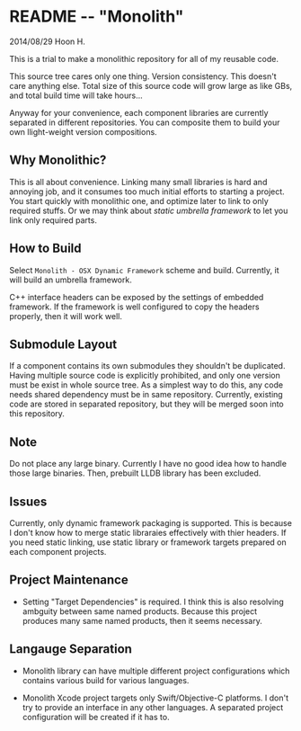 README -- "Monolith"
====================
2014/08/29
Hoon H.



This is a trial to make a monolithic repository for all of 
my reusable code.

This source tree cares only one thing. Version consistency. 
This doesn't care anything else. Total size of this source 
code will grow large as like GBs, and total build time will
take hours...

Anyway for your convenience, each component libraries are 
currently separated in different repositories. You can 
composite them to build your own llight-weight version 
compositions.



Why Monolithic?
---------------
This is all about convenience. Linking many small libraries
is hard and annoying job, and it consumes too much initial
efforts to starting a project. You start quickly with 
monolithic one, and optimize later to link to only required
stuffs. Or we may think about *static umbrella framework*
to let you link only required parts.



How to Build
------------
Select `Monolith - OSX Dynamic Framework` scheme and build. 
Currently, it will build an umbrella framework.

C++ interface headers can be exposed by the settings of 
embedded framework. If the framework is well configured to
copy the headers properly, then it will work well.




Submodule Layout
----------------
If a component contains its own submodules they shouldn't be 
duplicated. Having multiple source code is explicitly 
prohibited, and only one version must be exist in whole 
source tree. As a simplest way to do this, any code needs
shared dependency must be in same repository. Currently, 
existing code are stored in separated repository, but they 
will be merged soon into this repository.



Note
----
Do not place any large binary. Currently I have no good idea 
how to handle those large binaries. Then, prebuilt LLDB 
library has been excluded.





Issues
------
Currently, only dynamic framework packaging is supported.
This is because I don't know how to merge static libraraies
effectively with thier headers.
If you need static linking, use static library or framework
targets prepared on each component projects.




Project Maintenance
-------------------

-	Setting "Target Dependencies" is required. I think this 
	is also resolving ambguity between same named products.
	Because this project produces many same named products,
	then it seems necessary.






Langauge Separation
-------------------

-	Monolith library can have multiple different project
	configurations which contains various build for various
	languages.

-	Monolith Xcode project targets only Swift/Objective-C 
	platforms. I don't try to provide an interface in any 
	other languages. A separated project configuration will
	be created if it has to.
	















